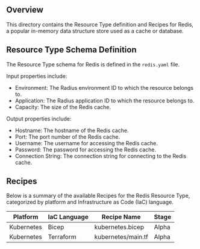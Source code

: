 ## Overview

This directory contains the Resource Type definition and Recipes for Redis, a popular in-memory data structure store used as a cache or database.

## Resource Type Schema Definition

The Resource Type schema for Redis is defined in the `redis.yaml` file. 

Input properties include:
- Environment: The Radius environment ID to which the resource belongs to.
- Application: The Radius application ID to which the resource belongs to.
- Capacity: The size of the Redis cache.

Output properties include:
- Hostname: The hostname of the Redis cache.
- Port: The port number of the Redis cache.
- Username: The username for accessing the Redis cache.
- Password: The password for accessing the Redis cache.
- Connection String: The connection string for connecting to the Redis cache.

## Recipes

Below is a summary of the available Recipes for the Redis Resource Type, categorized by platform and Infrastructure as Code (IaC) language. 

|Platform| IaC Language| Recipe Name | Stage |
|---|---|---|---|
| Kubernetes | Bicep | kubernetes.bicep | Alpha |
| Kubernetes | Terraform | kubernetes/main.tf | Alpha |